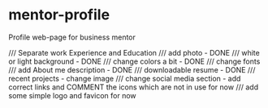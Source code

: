 # mentor-profile

Profile web-page for business mentor

/// Separate work Experience and Education
/// add photo - DONE
/// white or light background - DONE
/// change colors a bit - DONE
/// change fonts
/// add About me description - DONE
/// downloadable resume - DONE
/// recent projects - change image
/// change social media section - add correct links and COMMENT the icons which are not in use for now
/// add some simple logo and favicon for now

